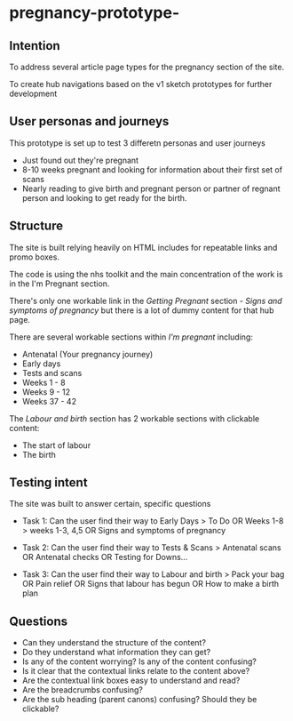 # pregnancy-prototype-

## Intention

To address several article page types for the pregnancy section of the site. 

To create hub navigations based on the v1 sketch prototypes for further development

## User personas and journeys

This prototype is set up to test 3 differetn personas and user journeys

* Just found out they're pregnant
* 8-10 weeks pregnant and looking for information about their first set of scans
* Nearly reading to give birth and pregnant person or partner of regnant person and looking to get ready for the birth.

## Structure

The site is built relying heavily on HTML includes for repeatable links and promo boxes.

The code is using the nhs toolkit and the main concentration of the work is in the I'm Pregnant section.

There's only one workable link in the *Getting Pregnant* section - *Signs and symptoms of pregnancy* but there is a lot of dummy content for that hub page.

There are several workable sections within *I'm pregnant* including:

* Antenatal (Your pregnancy journey)
* Early days
* Tests and scans
* Weeks 1 - 8
* Weeks 9 - 12
* Weeks 37 - 42

The *Labour and birth* section has 2 workable sections with clickable content:

* The start of labour
* The birth

## Testing intent

The site was built to answer certain, specific questions

* Task 1: Can the user find their way to Early Days > To Do OR Weeks 1-8 > weeks 1-3, 4,5 OR Signs and symptoms of pregnancy

* Task 2: Can the user find their way to Tests & Scans > Antenatal scans OR Antenatal checks OR Testing for Downs...

* Task 3: Can the user find their way to Labour and birth > Pack your bag OR Pain relief OR Signs that labour has begun OR How to make a birth plan

## Questions
* Can they understand the structure of the content?
* Do they understand what information they can get?
* Is any of the content worrying? Is any of the content confusing?
* Is it clear that the contextual links relate to the content above?
* Are the contextual link boxes easy to understand and read?
* Are the breadcrumbs confusing?
* Are the sub heading (parent canons) confusing? Should they be clickable?
